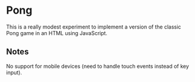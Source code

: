 # Pong
This is a really modest experiment to implement a version of the classic Pong game in an HTML <canvas> using JavaScript.

Notes
-----
No support for mobile devices (need to handle touch events instead of key input).
